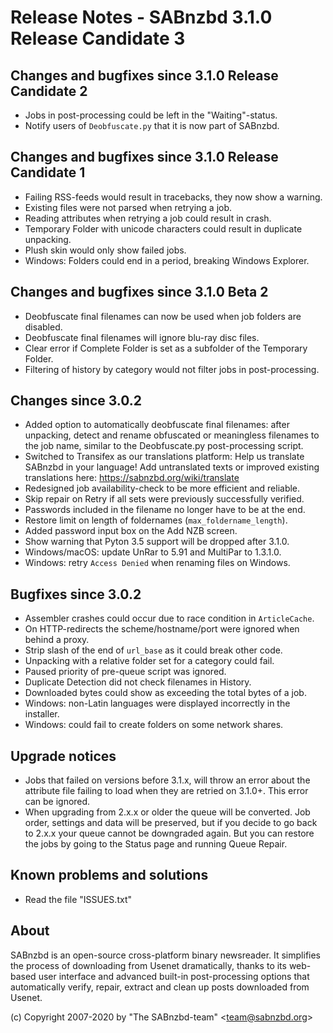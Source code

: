 Release Notes - SABnzbd 3.1.0 Release Candidate 3
=========================================================

## Changes and bugfixes since 3.1.0 Release Candidate 2
- Jobs in post-processing could be left in the "Waiting"-status.
- Notify users of `Deobfuscate.py` that it is now part of SABnzbd.

## Changes and bugfixes since 3.1.0 Release Candidate 1
- Failing RSS-feeds would result in tracebacks, they now show a warning.
- Existing files were not parsed when retrying a job.
- Reading attributes when retrying a job could result in crash.
- Temporary Folder with unicode characters could result in duplicate unpacking.
- Plush skin would only show failed jobs.
- Windows: Folders could end in a period, breaking Windows Explorer.

## Changes and bugfixes since 3.1.0 Beta 2
- Deobfuscate final filenames can now be used when job folders are disabled.
- Deobfuscate final filenames will ignore blu-ray disc files.
- Clear error if Complete Folder is set as a subfolder of the Temporary Folder.
- Filtering of history by category would not filter jobs in post-processing.

## Changes since 3.0.2
- Added option to automatically deobfuscate final filenames: after unpacking, 
  detect and rename obfuscated or meaningless filenames to the job name, 
  similar to the Deobfuscate.py post-processing script. 
- Switched to Transifex as our translations platform:
  Help us translate SABnzbd in your language! Add untranslated texts or 
  improved existing translations here: https://sabnzbd.org/wiki/translate
- Redesigned job availability-check to be more efficient and reliable.
- Skip repair on Retry if all sets were previously successfully verified.
- Passwords included in the filename no longer have to be at the end.
- Restore limit on length of foldernames (`max_foldername_length`).
- Added password input box on the Add NZB screen. 
- Show warning that Pyton 3.5 support will be dropped after 3.1.0.
- Windows/macOS: update UnRar to 5.91 and MultiPar to 1.3.1.0.
- Windows: retry `Access Denied` when renaming files on Windows. 

## Bugfixes since 3.0.2
- Assembler crashes could occur due to race condition in `ArticleCache`.
- On HTTP-redirects the scheme/hostname/port were ignored when behind a proxy.
- Strip slash of the end of `url_base` as it could break other code.
- Unpacking with a relative folder set for a category could fail.
- Paused priority of pre-queue script was ignored.
- Duplicate Detection did not check filenames in History.
- Downloaded bytes could show as exceeding the total bytes of a job.
- Windows: non-Latin languages were displayed incorrectly in the installer.
- Windows: could fail to create folders on some network shares.

## Upgrade notices
- Jobs that failed on versions before 3.1.x, will throw an error about the 
  attribute file failing to load when they are retried on 3.1.0+. This error 
  can be ignored.
- When upgrading from 2.x.x or older the queue will be converted. Job order,
  settings and data will be preserved, but if you decide to go back to 2.x.x
  your queue cannot be downgraded again. But you can restore the jobs by going
  to the Status page and running Queue Repair.

## Known problems and solutions
- Read the file "ISSUES.txt"

## About
  SABnzbd is an open-source cross-platform binary newsreader.
  It simplifies the process of downloading from Usenet dramatically, thanks
  to its web-based user interface and advanced built-in post-processing options
  that automatically verify, repair, extract and clean up posts downloaded
  from Usenet.

  (c) Copyright 2007-2020 by "The SABnzbd-team" \<team@sabnzbd.org\>
